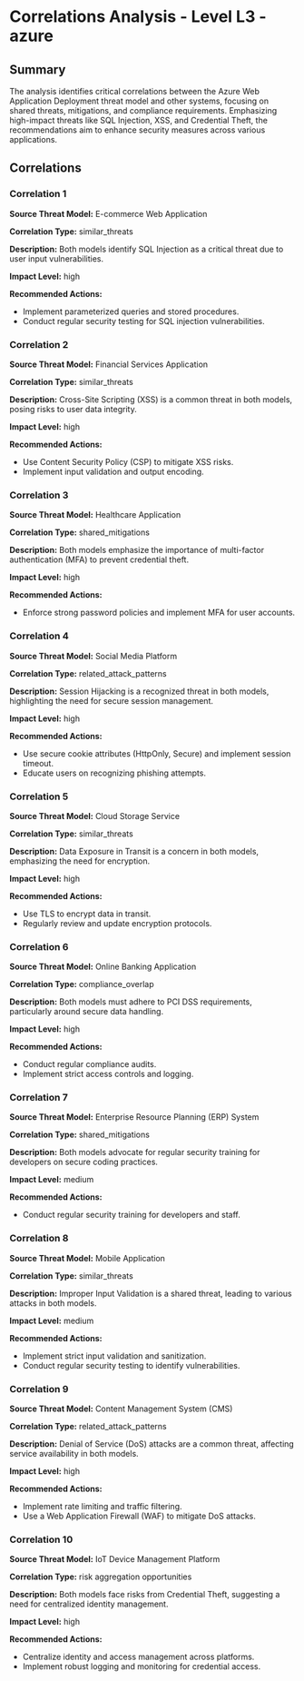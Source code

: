 # Correlations Analysis - Level L3 - azure

## Summary

The analysis identifies critical correlations between the Azure Web Application Deployment threat model and other systems, focusing on shared threats, mitigations, and compliance requirements. Emphasizing high-impact threats like SQL Injection, XSS, and Credential Theft, the recommendations aim to enhance security measures across various applications.

## Correlations

### Correlation 1

**Source Threat Model:** E-commerce Web Application

**Correlation Type:** similar_threats

**Description:** Both models identify SQL Injection as a critical threat due to user input vulnerabilities.

**Impact Level:** high

**Recommended Actions:**
- Implement parameterized queries and stored procedures.
- Conduct regular security testing for SQL injection vulnerabilities.

### Correlation 2

**Source Threat Model:** Financial Services Application

**Correlation Type:** similar_threats

**Description:** Cross-Site Scripting (XSS) is a common threat in both models, posing risks to user data integrity.

**Impact Level:** high

**Recommended Actions:**
- Use Content Security Policy (CSP) to mitigate XSS risks.
- Implement input validation and output encoding.

### Correlation 3

**Source Threat Model:** Healthcare Application

**Correlation Type:** shared_mitigations

**Description:** Both models emphasize the importance of multi-factor authentication (MFA) to prevent credential theft.

**Impact Level:** high

**Recommended Actions:**
- Enforce strong password policies and implement MFA for user accounts.

### Correlation 4

**Source Threat Model:** Social Media Platform

**Correlation Type:** related_attack_patterns

**Description:** Session Hijacking is a recognized threat in both models, highlighting the need for secure session management.

**Impact Level:** high

**Recommended Actions:**
- Use secure cookie attributes (HttpOnly, Secure) and implement session timeout.
- Educate users on recognizing phishing attempts.

### Correlation 5

**Source Threat Model:** Cloud Storage Service

**Correlation Type:** similar_threats

**Description:** Data Exposure in Transit is a concern in both models, emphasizing the need for encryption.

**Impact Level:** high

**Recommended Actions:**
- Use TLS to encrypt data in transit.
- Regularly review and update encryption protocols.

### Correlation 6

**Source Threat Model:** Online Banking Application

**Correlation Type:** compliance_overlap

**Description:** Both models must adhere to PCI DSS requirements, particularly around secure data handling.

**Impact Level:** high

**Recommended Actions:**
- Conduct regular compliance audits.
- Implement strict access controls and logging.

### Correlation 7

**Source Threat Model:** Enterprise Resource Planning (ERP) System

**Correlation Type:** shared_mitigations

**Description:** Both models advocate for regular security training for developers on secure coding practices.

**Impact Level:** medium

**Recommended Actions:**
- Conduct regular security training for developers and staff.

### Correlation 8

**Source Threat Model:** Mobile Application

**Correlation Type:** similar_threats

**Description:** Improper Input Validation is a shared threat, leading to various attacks in both models.

**Impact Level:** medium

**Recommended Actions:**
- Implement strict input validation and sanitization.
- Conduct regular security testing to identify vulnerabilities.

### Correlation 9

**Source Threat Model:** Content Management System (CMS)

**Correlation Type:** related_attack_patterns

**Description:** Denial of Service (DoS) attacks are a common threat, affecting service availability in both models.

**Impact Level:** high

**Recommended Actions:**
- Implement rate limiting and traffic filtering.
- Use a Web Application Firewall (WAF) to mitigate DoS attacks.

### Correlation 10

**Source Threat Model:** IoT Device Management Platform

**Correlation Type:** risk aggregation opportunities

**Description:** Both models face risks from Credential Theft, suggesting a need for centralized identity management.

**Impact Level:** high

**Recommended Actions:**
- Centralize identity and access management across platforms.
- Implement robust logging and monitoring for credential access.

